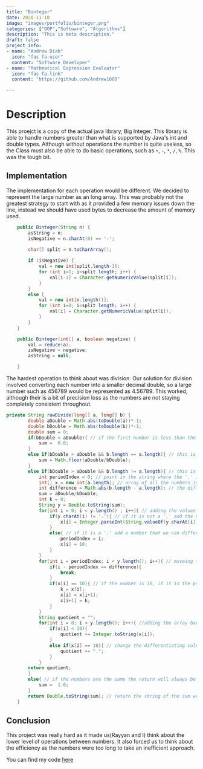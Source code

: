 ```yaml
---
title: "Binteger"
date: 2020-11-10
image: "images/portfolio/binteger.png"
categories: ["OOP","Software", "Algorithms"]
description: "This is meta description."
draft: false
project_info:
- name: "Andrew Diab"
  icon: "fas fa-user"
  content: "Software Developer"
- name: "Mathmatical Expression Evaluator"
  icon: "fas fa-link"
  content: "https://github.com/Andrew1OOO"

---
```


# Description
This proejct is a copy of the actual java library, Big Integer. This library is able to handle numbers greater than what is supported by Java's int and double types. Although without operations the number is quite useless, so the Class must also be able to do basic operations, such as `+`, `-`, `*`, `/`, `%`. This was the tough bit. 

## Implementation
The implementation for each operation would be different. We decided to represent the large number as an long array. This was probably not the greatest strategy to start with as it provided a few memory issues down the line, instead we should have used bytes to decrease the amount of memory used. 

```java
    public Binteger(String n) {
        asString = n;
        isNegative = n.charAt(0) == '-';
        
        char[] split = n.toCharArray();

        if (isNegative) {
            val = new int[split.length-1];
            for (int i=1; i<split.length; i++) {
                val[i-1] = Character.getNumericValue(split[i]);
            }
        }
        else {
            val = new int[n.length()];
            for (int i=0; i<split.length; i++) {
                val[i] = Character.getNumericValue(split[i]);
            }
        }
    }

    public Binteger(int[] a, boolean negative) {
        val = reduce(a);
        isNegative = negative;
        asString = null;

    }

```
The hardest operation to think about was division. Our solution for division involved converting each number into a smaller decimal double, so a large number such as 456789 would be represented as 4.56789. This worked, although their is a bit of precision loss as the numbers are not staying completely consistent throughout. 
```java
private String rawDivide(long[] a, long[] b) {
        double aDouble = Math.abs(toDouble(a))*-1;
        double bDouble = Math.abs(toDouble(b))*-1;
        double sum = 0;
        if(bDouble < aDouble){ // if the first number is less than the seconds the output will always be 0
            sum =  0.0;
        }
        else if(bDouble > aDouble && b.length == a.length){ // this is for a case, if the first number is greater than the second and the lengths are the same meaning the output will be very small
            sum = Math.floor(aDouble/bDouble);
        }
        else if(bDouble > aDouble && b.length != a.length){ // this is for a case, if the first number is greater than the second, but lengths are not the same meaning the output will be larger than 10
            int periodIndex = 0; // point in the string where the '.' is 
            int[] x = new int[a.length]; // array of all the numbers in the string
            int difference = Math.abs(b.length - a.length); // the difference in size between the 2 numbers, the difference for 345 and 3 would be 2
            sum = aDouble/bDouble;
            int k = 0;
            String y = Double.toString(sum);
            for(int i = 0; i < y.length() ; i++){ // adding the values of the string into the array
                if(y.charAt(i) != '.'){ // if it is not a '.' add the numbers
                    x[i] = Integer.parseInt(String.valueOf(y.charAt(i)));
                }
                else{ // if it is a '.' add a number that we can diffentiate from the other numbers, such as any number >= 10
                    periodIndex = i;
                    x[i] = 10;
                }
            }
            for(int i = periodIndex; i < y.length(); i++){ // moveing the period over by the amount of difference
                if(i - periodIndex == difference){ 
                    break;
                }
                if(x[i] == 10){ // if the number is 10, if it is the period, move the period over to the right one
                    k = x[i];
                    x[i] = x[i+1];
                    x[i+1] = k;
                }
            }
            String quotient = "";
            for(int i = 0; i < y.length(); i++){ //adding the array back into a string
                if(x[i] < 10){
                    quotient += Integer.toString(x[i]);
                }
                else if(x[i] == 10){ // change the differentiating value back to a '.'
                    quotient += ".";
                }
            }
        return quotient;
        }
        else{ // if the numbers are the same the return will always be 1
            sum =  1.0;
        }
        return Double.toString(sum); // return the string of the sum we had figured out
    }
```
## Conclusion
This project was really hard as it made us(Rayyan and I) think about the lower level of operations between numbers. It also forced us to think about the efficiency as the numbers were too long to take an inefficient approach.  

You can find my code [here](https://github.com/)